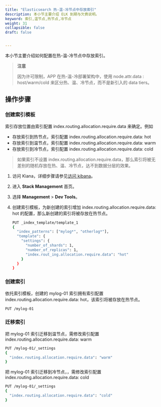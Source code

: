```yaml
---
title: "Elasticsearch 热-温-冷节点中存放索引"
description: 本小节主要介绍 ELK 到期与欠费说明。 
keyword: 索引,温节点,热节点,冷节点
weight: 31
collapsible: false
draft: false


---
```


本小节主要介绍如何配置在热-温-冷节点中存放索引。

>**注意**
>
>因为许可限制，APP 在热-温-冷部署架构中，使用 node.attr.data : host/warm/cold 来区分热、温、冷节点，而不是新引入的 data tiers。

## 操作步骤

### 创建索引模板

索引存放位置由索引配置 index.routing.allocation.require.data 来确定。例如

* 存放索引到热节点，索引配置 index.routing.allocation.require.data: hot
* 存放索引到温节点，索引配置 index.routing.allocation.require.data: warm
* 存放索引到冷节点，索引配置 index.routing.allocation.require.data: cold

> 如果索引不设置  index.routing.allocation.require.data，那么索引将被无差别的随机存放在热、温、冷节点，达不到数据分层的效果。

1. 访问 Kiana，详细步骤请参见[访问 kibana](/bigdata/elk/quickstart/access_kibana/)。

2. 进入 **Stack Management** 首页。

3. 选择 **Management**  > **Dev Tools**。

4. 创建索引模板，为新创建的索引增加  index.routing.allocation.require.data: hot 的配置，那么新创建的索引将被存放在热节点。

   ```bash
   PUT _index_template/template_1
   {
     "index_patterns": ["mylog*", "otherlog*"],
     "template": {
       "settings": {
         "number_of_shards": 1,
         "number_of_replicas": 1,
         "index.rout_ing.allocation.require.data": "hot"
       }
     }
   }
   ```

### 创建索引

依托索引模板，创建的 mylog-01 索引拥有索引配置 index.routing.allocation.require.data: hot，该索引将被存放在热节点。

```bash
PUT /mylog-01
```

### 迁移索引

把 mylog-01 索引迁移到温节点，需修改索引配置 index.routing.allocation.require.data: warm

```bash
PUT /mylog-01/_settings
{
  "index.routing.allocation.require.data": "warm"
}
```

把 mylog-01 索引迁移到冷节点，，需修改索引配置 index.routing.allocation.require.data: cold

```bash
PUT /mylog-01/_settings
{
  "index.routing.allocation.require.data": "cold"
}
```

